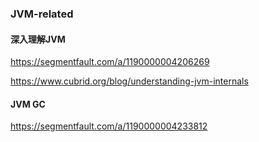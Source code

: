 ### JVM-related

#### 深入理解JVM

https://segmentfault.com/a/1190000004206269

https://www.cubrid.org/blog/understanding-jvm-internals



#### JVM GC

https://segmentfault.com/a/1190000004233812



